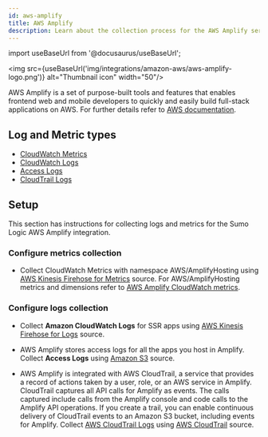 ```yaml
---
id: aws-amplify
title: AWS Amplify
description: Learn about the collection process for the AWS Amplify service.
---
```

import useBaseUrl from '@docusaurus/useBaseUrl';

<img src={useBaseUrl('img/integrations/amazon-aws/aws-amplify-logo.png')} alt="Thumbnail icon" width="50"/>

AWS Amplify is a set of purpose-built tools and features that enables frontend web and mobile developers to quickly and easily build full-stack applications on AWS. For further details refer to [AWS documentation](https://docs.aws.amazon.com/amplify/latest/userguide/welcome.html).

## Log and Metric types

* [CloudWatch Metrics](https://docs.aws.amazon.com/amplify/latest/userguide/access-logs.html#monitoring-with-cloudwatch)
* [CloudWatch Logs](https://docs.aws.amazon.com/amplify/latest/userguide/access-logs.html#monitoring-with-cloudwatch)
* [Access Logs](https://docs.aws.amazon.com/amplify/latest/userguide/access-logs.html#using-access-logs)
* [CloudTrail Logs](https://docs.aws.amazon.com/amplify/latest/userguide/logging-using-cloudtrail.html)

## Setup

This section has instructions for collecting logs and metrics for the Sumo Logic AWS Amplify integration.

### Configure metrics collection

* Collect CloudWatch Metrics with namespace AWS/AmplifyHosting using [AWS Kinesis Firehose for Metrics](/docs/send-data/hosted-collectors/amazon-aws/aws-kinesis-firehose-metrics-source/) source. For AWS/AmplifyHosting metrics and dimensions refer to [AWS Amplify CloudWatch metrics](https://docs.aws.amazon.com/amplify/latest/userguide/access-logs.html#monitoring-with-cloudwatch).

### Configure logs collection

* Collect **Amazon CloudWatch Logs** for SSR apps using [AWS Kinesis Firehose for Logs](https://help.sumologic.com/docs/send-data/hosted-collectors/amazon-aws/aws-kinesis-firehose-logs-source/) source.

* AWS Amplify stores access logs for all the apps you host in Amplify. Collect **Access Logs** using [Amazon S3](https://help.sumologic.com/docs/send-data/hosted-collectors/amazon-aws/aws-s3-source/) source.

* AWS Amplify is integrated with AWS CloudTrail, a service that provides a record of actions taken by a user, role, or an AWS service in Amplify. CloudTrail captures all API calls for Amplify as events. The calls captured include calls from the Amplify console and code calls to the Amplify API operations. If you create a trail, you can enable continuous delivery of CloudTrail events to an Amazon S3 bucket, including events for Amplify. Collect [AWS CloudTrail Logs](https://docs.aws.amazon.com/amplify/latest/userguide/logging-using-cloudtrail.html) using [AWS CloudTrail](/docs/send-data/hosted-collectors/amazon-aws/aws-cloudtrail-source/) source.